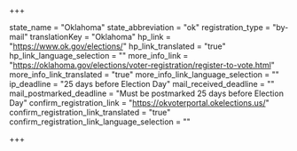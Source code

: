 +++

state_name = "Oklahoma"
state_abbreviation = "ok"
registration_type = "by-mail"
translationKey = "Oklahoma"
hp_link = "https://www.ok.gov/elections/"
hp_link_translated = "true"
hp_link_language_selection = ""
more_info_link = "https://oklahoma.gov/elections/voter-registration/register-to-vote.html"
more_info_link_translated = "true"
more_info_link_language_selection = ""
ip_deadline = "25 days before Election Day"
mail_received_deadline = ""
mail_postmarked_deadline = "Must be postmarked 25 days before Election Day"
confirm_registration_link = "https://okvoterportal.okelections.us/"
confirm_registration_link_translated = "true"
confirm_registration_link_language_selection = ""

+++